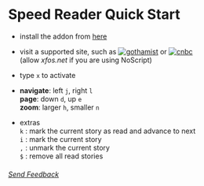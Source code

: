 Speed Reader Quick Start
========================

- install the addon from [here](https://addons.mozilla.org/en-US/firefox/addon/GetSpeedReader/)

- visit a supported site, such as [![gothamist](http://gothamist.com/favicon.ico)](http://gothamist.com/)
or [![cnbc](http://www.cnbc.com/favicon.ico)](http://www.cnbc.com/)  
(allow _xfos.net_ if you are using NoScript)

- type `x` to activate

- __navigate__:     left `j`, right `l`  
  __page__:         down `d`, up `e`  
  __zoom__:         larger `h`, smaller `n`

- extras  
  `k` : mark the current story as read and advance to next  
  `i` : mark the current story  
  `,` : unmark the current story  
  `$` : remove all read stories    

  
  
  
###### *[Send Feedback](https://github.com/xfosdev/SpeedReader/issues)*
